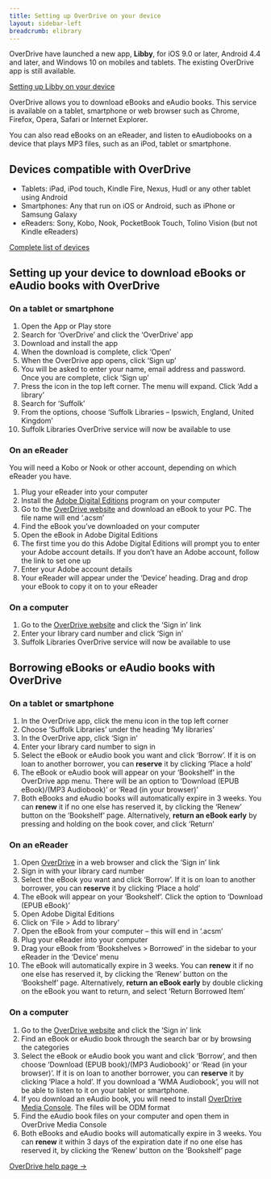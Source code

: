 ```yaml
---
title: Setting up OverDrive on your device
layout: sidebar-left
breadcrumb: elibrary
---
```


<div class="{% include /c/generic-panel.html %}">

<p>OverDrive have launched a new app, <strong>Libby</strong>, for iOS 9.0 or later, Android 4.4 and later, and Windows 10 on mobiles and tablets. The existing OverDrive app is still available.</p>

<p><a href="/elibrary/overdrive/libby">Setting up Libby on your device</a></p>

</div>

OverDrive allows you to&nbsp;download eBooks and eAudio books. This service is available on a tablet, smartphone or web browser such as Chrome, Firefox, Opera, Safari or Internet Explorer.

You can also read eBooks on an eReader, and listen to eAudiobooks on a device that plays MP3 files, such as an iPod, tablet or smartphone.

## Devices compatible with OverDrive

* Tablets: iPad, iPod touch, Kindle Fire, Nexus, Hudl or any other tablet using Android
* Smartphones: Any that run on iOS or Android, such as iPhone or Samsung Galaxy
* eReaders: Sony, Kobo, Nook, PocketBook Touch, Tolino Vision (but not Kindle eReaders)

[Complete list of devices](http://help.overdrive.com/#devices)

## Setting up your device to download eBooks or eAudio books with OverDrive

### On a tablet or smartphone

1. Open the App or Play store
2. Search for ‘OverDrive’ and click the ‘OverDrive’ app
3. Download and install the app
4. When the download is complete, click ‘Open’
5. When the OverDrive app opens, click ‘Sign up’
6. You will be asked to enter your name, email address and password. Once you are complete, click ‘Sign up’
7. Press the icon in the top left corner. The menu will expand. Click ‘Add a library’
8. Search for ‘Suffolk’
9. From the options, choose ‘Suffolk Libraries – Ipswich, England, United Kingdom’
10. Suffolk Libraries OverDrive service will now be available to use

### On an eReader

You will need a Kobo or Nook or other account, depending on which eReader you have.

1. Plug your eReader into your computer
2. Install the [Adobe Digital Editions](http://www.adobe.com/uk/products/digital-editions/download.html) program on your computer
3. Go to the [OverDrive website](http://suffolklibraries.lib.overdrive.com/) and download an eBook to your PC. The file name will end ‘.acsm’
4. Find the eBook you’ve downloaded on your computer
5. Open the eBook in Adobe Digital Editions
6. The first time you do this Adobe Digital Editions will prompt you to enter your Adobe account details. If you don’t have an Adobe account, follow the link to set one up
7. Enter your Adobe account details
8. Your eReader will appear under the ‘Device’ heading. Drag and drop your eBook to copy it on to your eReader

### On a computer

1. Go to the [OverDrive website](http://suffolklibraries.lib.overdrive.com/) and click the ‘Sign in’ link
2. Enter your library card number and click ‘Sign in’
3. Suffolk Libraries OverDrive service will now be available to use

## Borrowing eBooks or eAudio books with OverDrive

### On a tablet or smartphone

1. In the OverDrive app, click the menu icon in the top left corner
2. Choose ‘Suffolk Libraries’ under the heading ‘My libraries’
3. In the OverDrive app, click ‘Sign in’
4. Enter your library card number to sign in
5. Select the eBook or eAudio book you want and click ‘Borrow’. If it is on loan to another borrower, you can **reserve** it by clicking ‘Place a hold’
6. The eBook or eAudio book will appear on your ‘Bookshelf’ in the OverDrive app menu. There will be an option to ‘Download (EPUB eBook)/(MP3 Audiobook)’ or ‘Read (in your browser)’
7. Both eBooks and eAudio books will automatically expire in 3 weeks. You can **renew** it if no one else has reserved it, by clicking the ‘Renew’ button on the ‘Bookshelf’ page. Alternatively, **return an eBook early** by pressing and holding on the book cover, and click ‘Return’

### On an eReader

1. Open [OverDrive](http://suffolklibraries.lib.overdrive.com/) in a web browser and click the ‘Sign in’ link
2. Sign in with your library card number
3. Select the eBook you want and click ‘Borrow’. If it is on loan to another borrower, you can **reserve** it by clicking ‘Place a hold’
4. The eBook will appear on your ‘Bookshelf’. Click the option to ‘Download (EPUB eBook)’
5. Open Adobe Digital Editions
6. Click on ‘File &gt; Add to library’
7. Open the eBook from your computer – this will end in ‘.acsm’
8. Plug your eReader into your computer
9. Drag your eBook from ‘Bookshelves &gt; Borrowed’ in the sidebar to your eReader in the ‘Device’ menu
10. The eBook will automatically expire in 3 weeks. You can **renew** it if no one else has reserved it, by clicking the ‘Renew’ button on the ‘Bookshelf’ page. Alternatively, **return an eBook early** by double clicking on the eBook you want to return, and select ‘Return Borrowed Item’

### On a computer

1. Go to the [OverDrive website](http://suffolklibraries.lib.overdrive.com/) and click the ‘Sign in’ link
2. Find an eBook or eAudio book through the search bar or by browsing the categories
3. Select the eBook or eAudio book you want and click ‘Borrow’, and then choose ‘Download (EPUB book)/(MP3 Audiobook)’ or ‘Read (in your browser)’. If it is on loan to another borrower, you can **reserve** it by clicking ‘Place a hold’. If you download a ‘WMA Audiobook’, you will not be able to listen to it on your tablet or smartphone.
4. If you download an eAudio book, you will need to install [OverDrive Media Console](http://app.overdrive.com/). The files will be ODM format
5. Find the eAudio book files on your computer and open them in OverDrive Media Console
6. Both eBooks and eAudio books will automatically expire in 3 weeks. You can **renew** it within 3 days of the expiration date if no one else has reserved it, by clicking the ‘Renew’ button on the ‘Bookshelf’ page

[OverDrive help page →](http://help.overdrive.com/)
